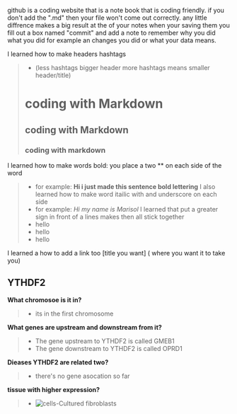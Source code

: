 github is a coding website that is a note book that is coding friendly.
if you don't add the ".md" then your file won't come out correctly. any little diffrence makes a big result 
at the of your notes when your saving them you fill out a box named "commit" and add a note to remember why you did what you did for example an changes you did or what your data means.

I learned how to make headers hashtags 
  > * (less hashtags bigger header more hashtags means smaller header/title)
># coding with Markdown
> ## coding with Markdown 
> ### coding with markdown
I learned how to make words bold: you place a two ** on each side of the word 
 > * for example: **Hi i just made this sentence bold lettering**
I also learned how to make word itailic with and underscore on each side 
 > * for example: _Hi my name is Marisol_
I learned that put a greater sign in front of a lines makes then all stick together
 > * hello 
 > * hello 
 > * hello 

I learned a how to add a link too [title you want]  ( where you want it to take you) 


## YTHDF2 
**What chromosoe is it in?**
 > * its in the first chromosome 

**What genes are upstream and downstream from it?**
 > * The gene upstream to YTHDF2 is called GMEB1
 > * The gene downstream to YTHDF2 is called OPRD1

**Dieases YTHDF2 are related two?**
 > * there's no gene asocation so far

**tissue with higher expression?**
 > * ![cells-Cultured fibroblasts](https://genome.ucsc.edu/trash/hgc/gtexGene_genome_33d54_f4e3d0.png) 
 

